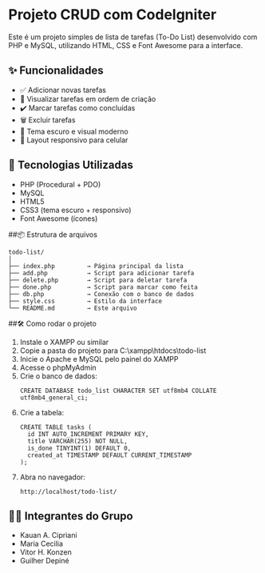 # Projeto CRUD com Codelgniter

Este é um projeto simples de lista de tarefas (To-Do List) desenvolvido com PHP e MySQL, utilizando HTML, CSS e Font Awesome para a interface.

## ✨ Funcionalidades

- ✅ Adicionar novas tarefas
- 📝 Visualizar tarefas em ordem de criação
- ✔️ Marcar tarefas como concluídas
- 🗑 Excluir tarefas
- 🌙 Tema escuro e visual moderno
- 📱 Layout responsivo para celular

## 🚀 Tecnologias Utilizadas

- PHP (Procedural + PDO)
- MySQL
- HTML5
- CSS3 (tema escuro + responsivo)
- Font Awesome (ícones)

##📦 Estrutura de arquivos
```
todo-list/
│
├── index.php         → Página principal da lista
├── add.php           → Script para adicionar tarefa
├── delete.php        → Script para deletar tarefa
├── done.php          → Script para marcar como feita
├── db.php            → Conexão com o banco de dados
├── style.css         → Estilo da interface
└── README.md         → Este arquivo
```

##🛠 Como rodar o projeto

1. Instale o XAMPP ou similar
2. Copie a pasta do projeto para C:\xampp\htdocs\todo-list
3. Inicie o Apache e MySQL pelo painel do XAMPP
4. Acesse o phpMyAdmin
5. Crie o banco de dados:
   ```
   CREATE DATABASE todo_list CHARACTER SET utf8mb4 COLLATE utf8mb4_general_ci;
   ```
7. Crie a tabela:
   ```
   CREATE TABLE tasks (
     id INT AUTO_INCREMENT PRIMARY KEY,
     title VARCHAR(255) NOT NULL,
     is_done TINYINT(1) DEFAULT 0,
     created_at TIMESTAMP DEFAULT CURRENT_TIMESTAMP
   );
   ```
9. Abra no navegador:
    ```
    http://localhost/todo-list/
    ```

## 👨‍💻 Integrantes do Grupo

- Kauan A. Cipriani	      
- Maria Cecilia	         
- Vitor H. Konzen	        
- Guilher Depiné           
